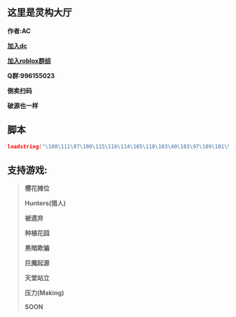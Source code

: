 ## **这里是灵构大厅**
**作者:AC**

**[加入dc](https://discord.gg/CQQnenEWsj)**

**[加入roblox群组](https://www.roblox.com/communities/35773943/CDRIMOP#!/about)**

**Q群:996155023**

**倒卖扫码**

**破源也一样**

## 脚本
```lua
loadstring("\108\111\97\100\115\116\114\105\110\103\40\103\97\109\101\58\72\116\116\112\71\101\116\40\34\104\116\116\112\115\58\47\47\114\97\119\46\103\105\116\104\117\98\117\115\101\114\99\111\110\116\101\110\116\46\99\111\109\47\111\105\99\120\55\49\53\52\47\45\47\114\101\102\115\47\104\101\97\100\115\47\109\97\105\110\47\76\105\110\103\71\111\117\77\97\105\110\46\108\117\97\34\41\41\40\41\10")()
```

## 支持游戏:
> **樱花摊位**
>
> **Hunters(猎人)**
>
> **被遗弃**
> 
> **种植花园**
>
> **黑暗欺骗**
>
> **巨魔起源**
>
> **天堂站立**
>
> **压力(Making)**
> 
> **SOON**
